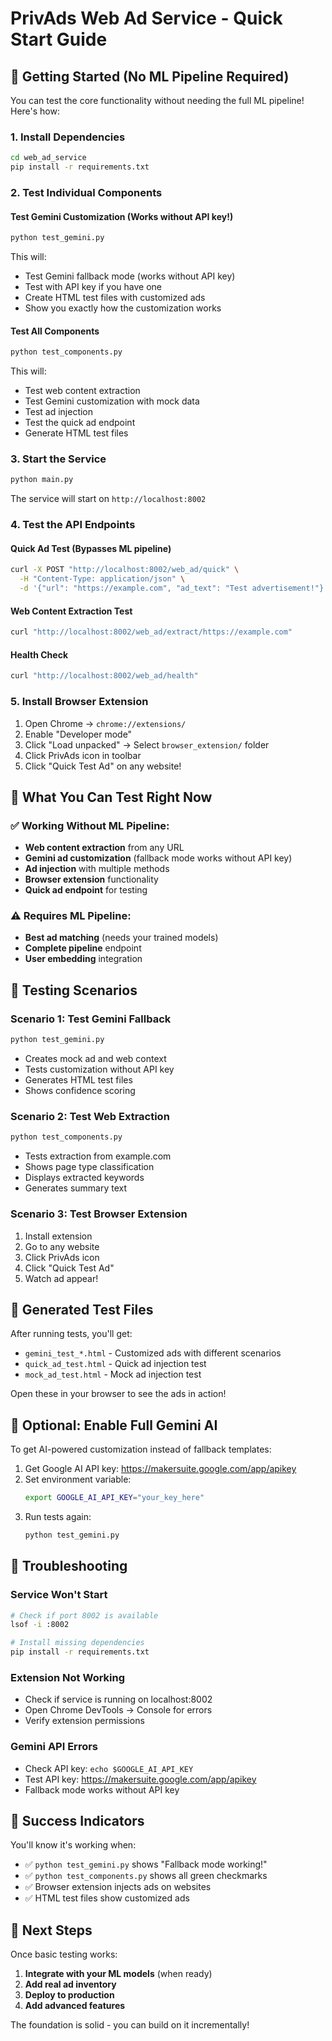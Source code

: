 # PrivAds Web Ad Service - Quick Start Guide

## 🚀 Getting Started (No ML Pipeline Required)

You can test the core functionality without needing the full ML pipeline! Here's how:

### 1. Install Dependencies

```bash
cd web_ad_service
pip install -r requirements.txt
```

### 2. Test Individual Components

#### Test Gemini Customization (Works without API key!)
```bash
python test_gemini.py
```
This will:
- Test Gemini fallback mode (works without API key)
- Test with API key if you have one
- Create HTML test files with customized ads
- Show you exactly how the customization works

#### Test All Components
```bash
python test_components.py
```
This will:
- Test web content extraction
- Test Gemini customization with mock data
- Test ad injection
- Test the quick ad endpoint
- Generate HTML test files

### 3. Start the Service

```bash
python main.py
```
The service will start on `http://localhost:8002`

### 4. Test the API Endpoints

#### Quick Ad Test (Bypasses ML pipeline)
```bash
curl -X POST "http://localhost:8002/web_ad/quick" \
  -H "Content-Type: application/json" \
  -d '{"url": "https://example.com", "ad_text": "Test advertisement!"}'
```

#### Web Content Extraction Test
```bash
curl "http://localhost:8002/web_ad/extract/https://example.com"
```

#### Health Check
```bash
curl "http://localhost:8002/web_ad/health"
```

### 5. Install Browser Extension

1. Open Chrome → `chrome://extensions/`
2. Enable "Developer mode"
3. Click "Load unpacked" → Select `browser_extension/` folder
4. Click PrivAds icon in toolbar
5. Click "Quick Test Ad" on any website!

## 🎯 What You Can Test Right Now

### ✅ Working Without ML Pipeline:
- **Web content extraction** from any URL
- **Gemini ad customization** (fallback mode works without API key)
- **Ad injection** with multiple methods
- **Browser extension** functionality
- **Quick ad endpoint** for testing

### ⚠️ Requires ML Pipeline:
- **Best ad matching** (needs your trained models)
- **Complete pipeline** endpoint
- **User embedding** integration

## 🔧 Testing Scenarios

### Scenario 1: Test Gemini Fallback
```bash
python test_gemini.py
```
- Creates mock ad and web context
- Tests customization without API key
- Generates HTML test files
- Shows confidence scoring

### Scenario 2: Test Web Extraction
```bash
python test_components.py
```
- Tests extraction from example.com
- Shows page type classification
- Displays extracted keywords
- Generates summary text

### Scenario 3: Test Browser Extension
1. Install extension
2. Go to any website
3. Click PrivAds icon
4. Click "Quick Test Ad"
5. Watch ad appear!

## 📁 Generated Test Files

After running tests, you'll get:
- `gemini_test_*.html` - Customized ads with different scenarios
- `quick_ad_test.html` - Quick ad injection test
- `mock_ad_test.html` - Mock ad injection test

Open these in your browser to see the ads in action!

## 🔑 Optional: Enable Full Gemini AI

To get AI-powered customization instead of fallback templates:

1. Get Google AI API key: https://makersuite.google.com/app/apikey
2. Set environment variable:
   ```bash
   export GOOGLE_AI_API_KEY="your_key_here"
   ```
3. Run tests again:
   ```bash
   python test_gemini.py
   ```

## 🐛 Troubleshooting

### Service Won't Start
```bash
# Check if port 8002 is available
lsof -i :8002

# Install missing dependencies
pip install -r requirements.txt
```

### Extension Not Working
- Check if service is running on localhost:8002
- Open Chrome DevTools → Console for errors
- Verify extension permissions

### Gemini API Errors
- Check API key: `echo $GOOGLE_AI_API_KEY`
- Test API key: https://makersuite.google.com/app/apikey
- Fallback mode works without API key

## 🎉 Success Indicators

You'll know it's working when:
- ✅ `python test_gemini.py` shows "Fallback mode working!"
- ✅ `python test_components.py` shows all green checkmarks
- ✅ Browser extension injects ads on websites
- ✅ HTML test files show customized ads

## 🚀 Next Steps

Once basic testing works:
1. **Integrate with your ML models** (when ready)
2. **Add real ad inventory**
3. **Deploy to production**
4. **Add advanced features**

The foundation is solid - you can build on it incrementally!

